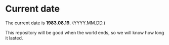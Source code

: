 # Current date

The current date is **1983.08.19.** (YYYY.MM.DD.)

This repository will be good when the world ends, so we will know how long it lasted.